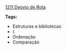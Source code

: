 [1211 Desvio de Rota](https://www.urionlinejudge.com.br/judge/pt/problems/view/1211)

**Tags:**
- Estruturas e bibliotecas
- `C`
- Ordenação
- Comparação